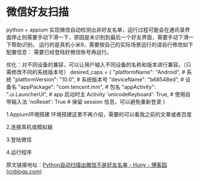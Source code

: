 ﻿# 微信好友扫描
python + appium 实现微信自动检测出非好友名单，运行过程可能会在通讯录界面停止则需要手动下滑一下，原因是未识别到最后一个好友界面，需要手动下滑一下帮助识别。
运行的是真机小米9，需要按自己的实际场景运行的请自行修改如下配置信息：
需要已经登陆好微信账号再运行。

优化：对不同设备的兼容，可以让用户输入不同设备的名称和版本进行兼容。（只需修改不同的系统版本号）
desired_caps = {
    "platformName": "Android",  # 系统
    "platformVersion": "10.0",  # 系统版本号
    "deviceName": "b68548ed",  # 设备名
    "appPackage": "com.tencent.mm",  # 包名
    "appActivity": ".ui.LauncherUI",  # app 启动时主 Activity
    'unicodeKeyboard': True,  # 使用自带输入法
    'noReset': True  # 保留 session 信息，可以避免重新登录
}

1.Appium环境搭建
环境搭建这里不再介绍，需要的可以看我之前的文章或者百度

2.连接真机或模拟器

3.登陆微信

4.运行程序

原文链接地址：[Python自动扫描出微信不是好友名单 - Huny - 博客园 (cnblogs.com)](https://www.cnblogs.com/huny/p/14788006.html)

